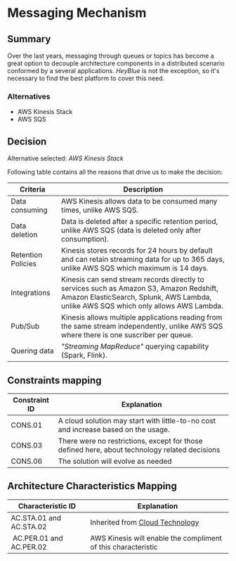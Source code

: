 # Messaging Mechanism

## Summary

Over the last years, messaging through queues or topics has become a great option to decouple architecture components in a distributed scenario conformed by a several applications. _HeyBlue_ is not the exception, so it's necessary to find the best platform to cover this need.

### Alternatives

- AWS Kinesis Stack
- AWS SQS

## Decision 

Alternative selected: *AWS Kinesis Stack*

Following table contains all the reasons that drive us to make the decision:

| Criteria                 | Description                                                    
| --------------------     | ----------------------------------------------------------------------------------------------------- | 
| Data consuming           | AWS Kinesis allows data to be consumed many times, unlike AWS SQS. |
| Data deletion            | Data is deleted after a specific retention period, unlike AWS SQS (data is deleted only after consumption). | 
| Retention Policies 	   | Kinesis stores records for 24 hours by default and can retain streaming data for up to 365 days, unlike AWS SQS which maximum is 14 days. |
| Integrations             | Kinesis can send stream records directly to services such as Amazon S3, Amazon Redshift, Amazon ElasticSearch, Splunk, AWS Lambda, unlike AWS SQS which only allows AWS Lambda. |
| Pub/Sub                  | Kinesis allows multiple applications reading from the same stream independently, unlike AWS SQS where there is one suscriber per queue. |
| Quering data             | _"Streaming MapReduce"_ querying capability (Spark, Flink). |

## Constraints mapping

| Constraint ID | Explanation |
| ------------- | ----------- |
| CONS.01 | A cloud solution may start with little-to-no cost and increase based on the usage. |
| CONS.03 | There were no restrictions, except for those defined here, about technology related decisions |
| CONS.06 | The solution will evolve as needed |

## Architecture Characteristics Mapping

| Characteristic ID | Explanation |
| ------------- | ----------- |
| AC.STA.01 and AC.STA.02 | Inherited from [Cloud Technology](./adr-cloud.md) |
| AC.PER.01 and AC.PER.02 | AWS Kinesis will enable the compliment of this characteristic |